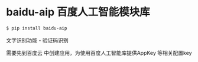 # baidu-aip  百度人工智能模块库

```bash
$ pip install baidu-aip
```

文字识别功能 - 验证码识别

需要先到百度云 中创建应用，为使用百度人工智能库提供AppKey 等相关配置key

